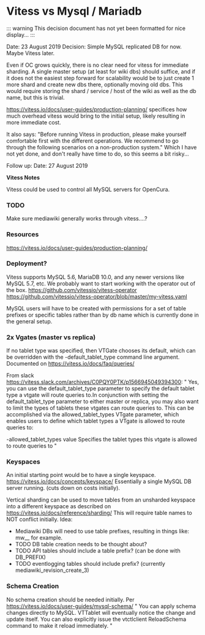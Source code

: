 # Vitess vs Mysql / Mariadb

::: warning
This decision document has not yet been formatted for nice display...
:::

Date: 23 August 2019
Decision: Simple MySQL replicated DB for now. Maybe Vitess later.

Even if OC grows quickly, there is no clear need for vitess for immediate sharding.
A single master setup (at least for wiki dbs) should suffice, and if it does not the
easiest step forward for scalability would be to just create 1 more shard and create new
dbs there, optionally moving old dbs.
This would require storing the shard / service / host of the wiki as well as the db name,
but this is trivial.

https://vitess.io/docs/user-guides/production-planning/ specifices how much overhead
vitess would bring to the initial setup, likely resulting in more immediate cost.

It also says:
"Before running Vitess in production, please make yourself comfortable first with the different operations. We recommend to go through the following scenarios on a non-production system."
Which I have not yet done, and don't really have time to do, so this seems a bit risky...

Follow up:
Date: 27 August 2019

**Vitess Notes**

Vitess could be used to control all MySQL servers for OpenCura.

### TODO
Make sure mediawiki generally works through vitess....?

### Resources
https://vitess.io/docs/user-guides/production-planning/

### Deployment?
Vitess supports MySQL 5.6, MariaDB 10.0, and any newer versions like MySQL 5.7, etc.
We probably want to start working with the operator out of the box.
https://github.com/vitessio/vitess-operator
https://github.com/vitessio/vitess-operator/blob/master/my-vitess.yaml

MySQL users will have to be created with permissions for a set of table prefixes or specific tables
rather than by db name which is currently done in the general setup.

### 2x Vgates (master vs replica)
If no tablet type was specified, then VTGate chooses its default, which can be overridden with the -default_tablet_type command line argument.
Documented on https://vitess.io/docs/faq/queries/

From slack https://vitess.slack.com/archives/C0PQY0PTK/p1566945049394300:
"
Yes, you can use the default_tablet_type parameter to specify the default tablet type a vtgate will route queries to.In conjunction with setting the default_tablet_type parameter to either master or replica, you may also want to limit the types of tablets these vtgates can route queries to. This can be accomplished via the allowed_tablet_types VTgate parameter, which enables users to define which tablet types a VTgate is allowed to route queries to:

  -allowed_tablet_types value
        Specifies the tablet types this vtgate is allowed to route queries to
"

### Keyspaces
An initial starting point would be to have a single keyspace.
https://vitess.io/docs/concepts/keyspace/
Essentially a single MySQL DB server running. (cuts down on costs initially).

Vertical sharding can be used to move tables from an unsharded keyspace into a
different keyspace as described on https://vitess.io/docs/reference/sharding/
This will require table names to NOT conflict initially.
Idea:
 - Mediawiki DBs will need to use table prefixes, resulting in things like:
   mw_<DBNAME>\_<tablename> for example.
 - TODO DB table creation needs to be thought about?
 - TODO API tables should include a table prefix? (can be done with DB_PREFIX)
 - TODO eventlogging tables should include prefix? (currently mediawiki_revision_create_3)

### Schema Creation
No schema creation should be needed initially.
Per https://vitess.io/docs/user-guides/mysql-schema/
"
You can apply schema changes directly to MySQL. VTTablet will eventually notice the change and update itself. You can also explicitly issue the vtctlclient ReloadSchema command to make it reload immediately.
"

